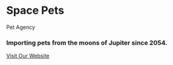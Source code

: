 # Space Pets
Pet Agency

### Importing pets from the moons of Jupiter since 2054. 
[Visit Our Website](https://carlosalbertobuitragosantamaria.github.io/agency-repo/)
